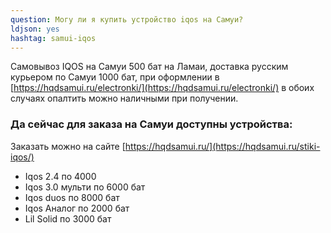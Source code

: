 ```yaml
---
question: Могу ли я купить устройство iqos на Самуи?
ldjson: yes 
hashtag: samui-iqos
---
```


Самовывоз IQOS на Самуи 500 бат на Ламаи, доставка русским курьером по Самуи 1000 бат, при оформлении в  [https://hqdsamui.ru/electronki/](https://hqdsamui.ru/electronki/) в обоих случаях опалтить можно наличными при получении. 

### Да сейчас для заказа на Самуи доступны устройства:

Заказать можно на сайте [https://hqdsamui.ru/](https://hqdsamui.ru/stiki-iqos/)

* Iqos 2.4 по 4000
* Iqos 3.0 мульти по 6000  бат
* Iqos duos по 8000 бат
* Iqos Аналог по 2000 бат
* Lil Solid по 3000 бат




